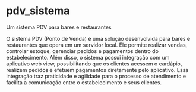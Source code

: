 # pdv_sistema
Um sistema PDV para bares e restaurantes

O sistema PDV (Ponto de Venda) é uma solução desenvolvida para bares e restaurantes que opera em um servidor local. Ele permite realizar vendas, controlar estoque, gerenciar pedidos e pagamentos dentro do estabelecimento. Além disso, o sistema possui integração com um aplicativo web view, possibilitando que os clientes acessem o cardápio, realizem pedidos e efetuem pagamentos diretamente pelo aplicativo. Essa integração traz praticidade e agilidade para o processo de atendimento e facilita a comunicação entre o estabelecimento e seus clientes.

